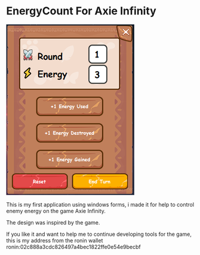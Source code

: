 # EnergyCount For Axie Infinity

![alt text](https://github.com/herigson/EnergyCount-For-Axie-Infinity/blob/master/EnergyCount/Resources/Application.PNG)

This is my first application using windows forms,  i made it for help to control enemy energy on the game Axie Infinity.

The design was inspired by the game.

If you like it and want to help me to continue developing tools for the game, this is my address from the ronin wallet
ronin:02c888a3cdc826497a4bec1822ffe0e54e9becbf


